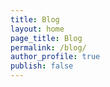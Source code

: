 ```yaml
---
title: Blog
layout: home
page_title: Blog
permalink: /blog/
author_profile: true
publish: false
---
```

